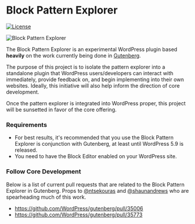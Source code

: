# Block Pattern Explorer

[![License](https://img.shields.io/badge/license-GPL--2.0%2B-green.svg)](https://github.com/ndiego/block-pattern-explorer/blob/master/LICENSE.txt)

![Block Pattern Explorer](https://raw.githubusercontent.com/ndiego/block-pattern-explorer/main/.wordpress-org/screenshot-1.png)

The Block Pattern Explorer is an experimental WordPress plugin based **heavily** on the work currently being done in [Gutenberg](https://github.com/WordPress/gutenberg).

The purpose of this project is to isolate the pattern explorer into a standalone plugin that WordPress users/developers can interact with immediately, provide feedback on, and begin implementing into their own websites. Ideally, this initiative will also help inform the direction of core development.

Once the pattern explorer is integrated into WordPress proper, this project will be sunsetted in favor of the core offering.

### Requirements

- For best results, it's recommended that you use the Block Pattern Explorer is conjunction with Gutenberg, at least until WordPress 5.9 is released.
- You need to have the Block Editor enabled on your WordPress site.

### Follow Core Development

Below is a list of current pull requests that are related to the Block Pattern Explorer in Gutenberg. Props to [@ntsekouras](https://github.com/ntsekouras) and [@shaunandrews](https://github.com/shaunandrews) who are spearheading much of this work.

- https://github.com/WordPress/gutenberg/pull/35006
- https://github.com/WordPress/gutenberg/pull/35773
